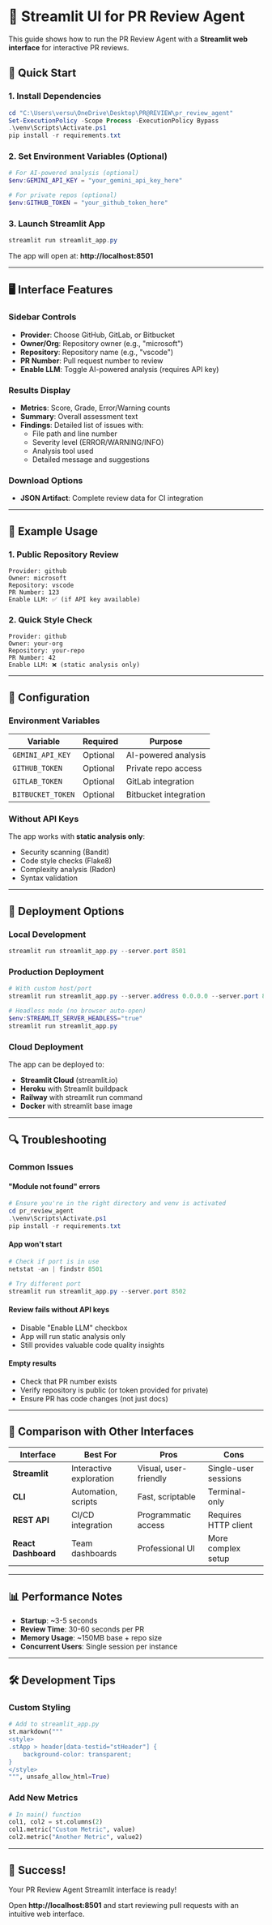 # 🚀 Streamlit UI for PR Review Agent

This guide shows how to run the PR Review Agent with a **Streamlit web interface** for interactive PR reviews.

## 🎯 Quick Start

### 1. Install Dependencies
```powershell
cd "C:\Users\versu\OneDrive\Desktop\PR@REVIEW\pr_review_agent"
Set-ExecutionPolicy -Scope Process -ExecutionPolicy Bypass
.\venv\Scripts\Activate.ps1
pip install -r requirements.txt
```

### 2. Set Environment Variables (Optional)
```powershell
# For AI-powered analysis (optional)
$env:GEMINI_API_KEY = "your_gemini_api_key_here"

# For private repos (optional)
$env:GITHUB_TOKEN = "your_github_token_here"
```

### 3. Launch Streamlit App
```powershell
streamlit run streamlit_app.py
```

The app will open at: **http://localhost:8501**

---

## 🖥️ Interface Features

### Sidebar Controls
- **Provider**: Choose GitHub, GitLab, or Bitbucket
- **Owner/Org**: Repository owner (e.g., "microsoft")
- **Repository**: Repository name (e.g., "vscode") 
- **PR Number**: Pull request number to review
- **Enable LLM**: Toggle AI-powered analysis (requires API key)

### Results Display
- **Metrics**: Score, Grade, Error/Warning counts
- **Summary**: Overall assessment text
- **Findings**: Detailed list of issues with:
  - File path and line number
  - Severity level (ERROR/WARNING/INFO)
  - Analysis tool used
  - Detailed message and suggestions

### Download Options
- **JSON Artifact**: Complete review data for CI integration

---

## 🎨 Example Usage

### 1. Public Repository Review
```
Provider: github
Owner: microsoft  
Repository: vscode
PR Number: 123
Enable LLM: ✅ (if API key available)
```

### 2. Quick Style Check
```
Provider: github
Owner: your-org
Repository: your-repo
PR Number: 42
Enable LLM: ❌ (static analysis only)
```

---

## 🔧 Configuration

### Environment Variables
| Variable | Required | Purpose |
|----------|----------|---------|
| `GEMINI_API_KEY` | Optional | AI-powered analysis |
| `GITHUB_TOKEN` | Optional | Private repo access |
| `GITLAB_TOKEN` | Optional | GitLab integration |
| `BITBUCKET_TOKEN` | Optional | Bitbucket integration |

### Without API Keys
The app works with **static analysis only**:
- Security scanning (Bandit)
- Code style checks (Flake8)  
- Complexity analysis (Radon)
- Syntax validation

---

## 🚀 Deployment Options

### Local Development
```powershell
streamlit run streamlit_app.py --server.port 8501
```

### Production Deployment
```powershell
# With custom host/port
streamlit run streamlit_app.py --server.address 0.0.0.0 --server.port 8080

# Headless mode (no browser auto-open)
$env:STREAMLIT_SERVER_HEADLESS="true"
streamlit run streamlit_app.py
```

### Cloud Deployment
The app can be deployed to:
- **Streamlit Cloud** (streamlit.io)
- **Heroku** with Streamlit buildpack
- **Railway** with streamlit run command
- **Docker** with streamlit base image

---

## 🔍 Troubleshooting

### Common Issues

#### "Module not found" errors
```powershell
# Ensure you're in the right directory and venv is activated
cd pr_review_agent
.\venv\Scripts\Activate.ps1
pip install -r requirements.txt
```

#### App won't start
```powershell
# Check if port is in use
netstat -an | findstr 8501

# Try different port
streamlit run streamlit_app.py --server.port 8502
```

#### Review fails without API keys
- Disable "Enable LLM" checkbox
- App will run static analysis only
- Still provides valuable code quality insights

#### Empty results
- Check that PR number exists
- Verify repository is public (or token provided for private)
- Ensure PR has code changes (not just docs)

---

## 🎯 Comparison with Other Interfaces

| Interface | Best For | Pros | Cons |
|-----------|----------|------|------|
| **Streamlit** | Interactive exploration | Visual, user-friendly | Single-user sessions |
| **CLI** | Automation, scripts | Fast, scriptable | Terminal-only |
| **REST API** | CI/CD integration | Programmatic access | Requires HTTP client |
| **React Dashboard** | Team dashboards | Professional UI | More complex setup |

---

## 📊 Performance Notes

- **Startup**: ~3-5 seconds
- **Review Time**: 30-60 seconds per PR
- **Memory Usage**: ~150MB base + repo size
- **Concurrent Users**: Single session per instance

---

## 🛠️ Development Tips

### Custom Styling
```python
# Add to streamlit_app.py
st.markdown("""
<style>
.stApp > header[data-testid="stHeader"] {
    background-color: transparent;
}
</style>
""", unsafe_allow_html=True)
```

### Add New Metrics
```python
# In main() function
col1, col2 = st.columns(2)
col1.metric("Custom Metric", value)
col2.metric("Another Metric", value2)
```

---

## 🎉 Success!

Your PR Review Agent Streamlit interface is ready! 

Open **http://localhost:8501** and start reviewing pull requests with an intuitive web interface.